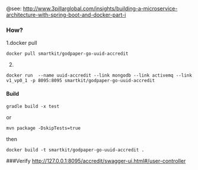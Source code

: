 @see: http://www.3pillarglobal.com/insights/building-a-microservice-architecture-with-spring-boot-and-docker-part-i

### How?

1.docker pull

```
docker pull smartkit/godpaper-go-uuid-accredit
```
2.
```
docker run  --name uuid-accredit --link mongodb --link activemq --link v1_vp0_1 -p 8095:8095 smartkit/godpaper-go-uuid-accredit
```

#### Build
```
gradle build -x test
```
or
```
mvn package -DskipTests=true
```
then
```
docker build -t smartkit/godpaper-go-uuid-accredit .
```
###Verify
http://127.0.0.1:8095/accredit/swagger-ui.html#/user-controller
